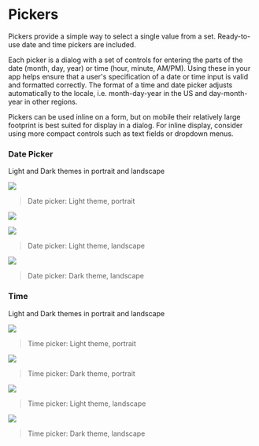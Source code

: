 # Pickers

Pickers provide a simple way to select a single value from a set. Ready-to-use date and time pickers are included.

Each picker is a dialog with a set of controls for entering the parts of the date (month, day, year) or time (hour, minute, AM/PM). Using these in your app helps ensure that a user's specification of a date or time input is valid and formatted correctly. The format of a time and date picker adjusts automatically to the locale, i.e. month-day-year in the US and day-month-year in other regions.

Pickers can be used inline on a form, but on mobile their relatively large footprint is best suited for display in a dialog. For inline display, consider using more compact controls such as text fields or dropdown menus.

### Date Picker

Light and Dark themes in portrait and landscape

![](images/components/components_pickers_date1.png)

> Date picker: Light theme, portrait

![](images/components/components_pickers_date2.png)

![](images/components/components_pickers_date3.png)

> Date picker: Light theme, landscape

![](images/components/components_pickers_date4.png)

> Date picker: Dark theme, landscape

### Time

Light and Dark themes in portrait and landscape

![](images/components/components_pickers_time1.png)

> Time picker: Light theme, portrait

![](images/components/components_pickers_time2.png)

> Time picker: Dark theme, portrait

![](images/components/components_pickers_date3.png)

> Time picker: Light theme, landscape

![](images/components/components_pickers_date4.png)

> Time picker: Dark theme, landscape


